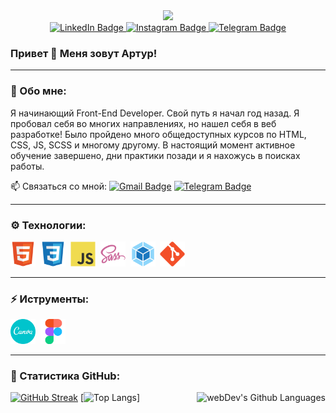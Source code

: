 <div id="header" align="center">
  <img src="https://media.giphy.com/media/v1.Y2lkPTc5MGI3NjExaGRzMTB4dW9wbjUwbnpkcXBzOTcwNTF4YTByN3AzMmNobXQ2aWoxYyZlcD12MV9pbnRlcm5hbF9naWZfYnlfaWQmY3Q9Zw/2IudUHdI075HL02Pkk/giphy.gif" width="100"/>
  <div id="badges">
  <a href="https://www.linkedin.com/in/artur-shumov96/">
    <img src="https://img.shields.io/badge/LinkedIn-blue?style=for-the-badge&logo=linkedin&logoColor=white" alt="LinkedIn Badge"/>
  </a>
  <a href="https://www.instagram.com/artur.shumov/">
    <img src="https://img.shields.io/badge/Instagram-blue?style=for-the-badge&logo=instagram&logoColor=white" alt="Instagram Badge"/>
  </a>
  <a href="https://t.me/artur_shumov">
    <img src="https://img.shields.io/badge/Telegram-blue?style=for-the-badge&logo=Telegram&logoColor=white" alt="Telegram Badge"/>
  </a>
</div>
</div>




###  Привет 👋 Меня зовут Артур!

---

### 💬 Обо мне: 

Я начинающий Front-End Developer. Свой путь я начал год назад. Я пробовал себя во многих направлениях, но нашел себя в веб разработке! Было пройдено много общедоступных курсов по HTML, CSS, JS, SCSS и многому другому. В настоящий момент активное обучение завершено, дни практики позади и я нахожусь в поисках работы.


📫 Связаться со мной: [![Gmail Badge](https://img.shields.io/badge/-Gmail-blue?style=flat&logo=Gmail&logoColor=white)](mailto:shumov.artur96@gmail.com)   [
![Telegram Badge](https://img.shields.io/badge/-Telegram-blue?style=flat&logo=Telegram&logoColor=white)](https://t.me/artur_shumov)

---




### ⚙️ Технологии: 

<div>
  <img src="https://github.com/devicons/devicon/blob/master/icons/html5/html5-original.svg" title="html5" alt="html5" width="40" height="40"/>&nbsp
  <img src="https://github.com/devicons/devicon/blob/master/icons/css3/css3-original.svg" title="css" alt="css" width="40" height="40"/>&nbsp
  <img src="https://github.com/devicons/devicon/blob/master/icons/javascript/javascript-original.svg" title="javascript" alt="javascript" width="40" height="40"/>&nbsp
<img src="https://github.com/devicons/devicon/blob/master/icons/sass/sass-original.svg" title="sass/scss" alt="sass/scss" width="40" height="40"/>&nbsp;
  <img src="https://github.com/devicons/devicon/blob/master/icons/webpack/webpack-original.svg" title="webpack" alt="webpack" width="40" height="40"/>&nbsp;
  <img src="https://github.com/devicons/devicon/blob/master/icons/git/git-original.svg" title="git" alt="git" width="40" height="40"/>&nbsp
</div>

---

### ⚡️ Иструменты:
<div>
 <img src="https://github.com/devicons/devicon/blob/master/icons/canva/canva-original.svg" title="canva" alt="canva" width="40" height="40"/>&nbsp;
  <img src="https://github.com/devicons/devicon/blob/master/icons/figma/figma-original.svg" title="figma" alt="figma" width="40" height="40"/>&nbsp;
</div>

---
### 🚀 Статистика GitHub:

[![GitHub Streak](http://github-readme-streak-stats.herokuapp.com?user=arturshumov&theme=dark&background=#151515)](https://git.io/streak-stats)
[![Top Langs](https://github-readme-stats.vercel.app/api/top-langs/?username=arturshumov&layout=compact&theme=vision-friendly-dark)]
    <td>
      <img height="195px" align="right" alt="webDev's Github Languages" src="https://github-readme-stats-sigma-five.vercel.app/api/top-langs/?username=arturshumov&layout=compact&theme=vision-friendly-dark" />
    </td>
  </tr>
</table>




<!--
**arturshumov/arturshumov** is a ✨ _special_ ✨ repository because its `README.md` (this file) appears on your GitHub profile.

Here are some ideas to get you started:

- 🔭 I’m currently working on ...
- 🌱 I’m currently learning ...
- 👯 I’m looking to collaborate on ...
- 🤔 I’m looking for help with ...
- 💬 Ask me about ...
- 📫 How to reach me: ...
- 😄 Pronouns: ...
- ⚡ Fun fact: ...
-->
